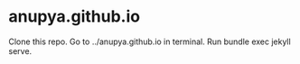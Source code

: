 # anupya.github.io

Clone this repo. Go to ../anupya.github.io in terminal. Run bundle exec jekyll serve.
